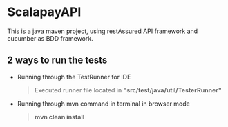 # ScalapayAPI
This is a java maven project, using restAssured API framework and cucumber as BDD framework.

## 2 ways to run the tests
- Running through the TestRunner for IDE
  > Executed runner file located in **"src/test/java/util/TesterRunner"** 
- Running through mvn command in terminal in browser mode
  > **mvn clean install** 
